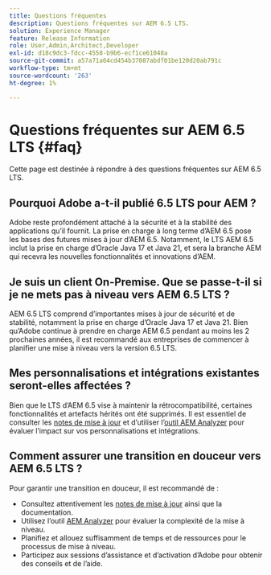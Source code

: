 ```yaml
---
title: Questions fréquentes
description: Questions fréquentes sur AEM 6.5 LTS.
solution: Experience Manager
feature: Release Information
role: User,Admin,Architect,Developer
exl-id: d18c9dc3-fdcc-4558-b9b6-ecf1ce61048a
source-git-commit: a57a71a64cd454b37087abdf01be120d20ab791c
workflow-type: tm+mt
source-wordcount: '263'
ht-degree: 1%

---
```


# Questions fréquentes sur AEM 6.5 LTS {#faq}

Cette page est destinée à répondre à des questions fréquentes sur AEM 6.5 LTS.

## Pourquoi Adobe a-t-il publié 6.5 LTS pour AEM ?

Adobe reste profondément attaché à la sécurité et à la stabilité des applications qu’il fournit. La prise en charge à long terme d’AEM 6.5 pose les bases des futures mises à jour d’AEM 6.5. Notamment, le LTS AEM 6.5 inclut la prise en charge d’Oracle Java 17 et Java 21, et sera la branche AEM qui recevra les nouvelles fonctionnalités et innovations d’AEM.

## Je suis un client On-Premise. Que se passe-t-il si je ne mets pas à niveau vers AEM 6.5 LTS ?

AEM 6.5 LTS comprend d’importantes mises à jour de sécurité et de stabilité, notamment la prise en charge d’Oracle Java 17 et Java 21. Bien qu’Adobe continue à prendre en charge AEM 6.5 pendant au moins les 2 prochaines années, il est recommandé aux entreprises de commencer à planifier une mise à niveau vers la version 6.5 LTS.

## Mes personnalisations et intégrations existantes seront-elles affectées ?

Bien que le LTS d’AEM 6.5 vise à maintenir la rétrocompatibilité, certaines fonctionnalités et artefacts hérités ont été supprimés.
Il est essentiel de consulter les [notes de mise à jour](/help/release-notes/release-notes.md#deprecated-and-removed-features) et d’utiliser l’[outil AEM Analyzer](/help/sites-deploying/aem-analyzer.md) pour évaluer l’impact sur vos personnalisations et intégrations.

## Comment assurer une transition en douceur vers AEM 6.5 LTS ?

Pour garantir une transition en douceur, il est recommandé de :

* Consultez attentivement les [notes de mise à jour](/help/release-notes/release-notes.md) ainsi que la documentation.
* Utilisez l’outil [AEM Analyzer](/help/sites-deploying/aem-analyzer.md) pour évaluer la complexité de la mise à niveau.
* Planifiez et allouez suffisamment de temps et de ressources pour le processus de mise à niveau.
* Participez aux sessions d’assistance et d’activation d’Adobe pour obtenir des conseils et de l’aide.
